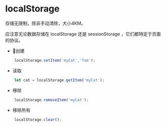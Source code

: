 # localStorage

存储无限制，除非手动清除，大小4KM。

应注意无论数据存储在 localStorage 还是 sessionStorage ，它们都特定于页面的协议。

- 创建
```js
    localStorage.setItem('myCat','Tom');
```
- 读取
```js
    let cat = localStorage.getItem('myCat');
```
- 移除
```js
    localStorage.removeItem('myCat');
```
- 移除所有
```js
    localStorage.clear();
```